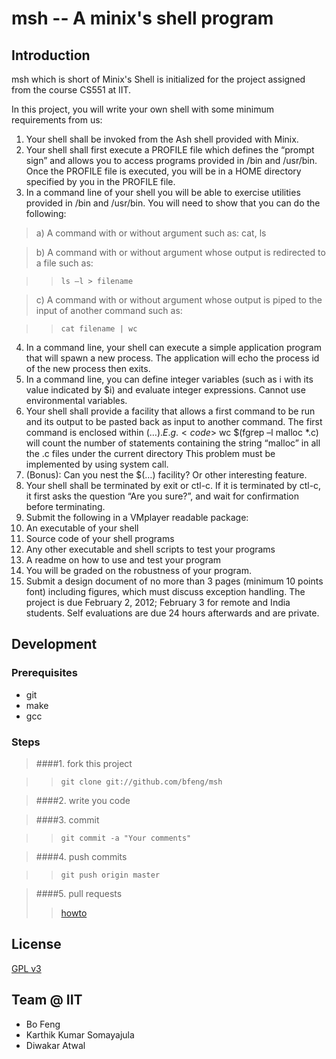 msh -- A minix's shell program
===

Introduction
------------

msh which is short of Minix's Shell is initialized for the project assigned from the course CS551 at IIT.

In this project, you will write your own shell with some minimum requirements from us:

1. Your shell shall be invoked from the Ash shell provided with Minix.
2. Your shell shall first execute a PROFILE file which defines the “prompt sign” and allows you to access programs provided in /bin and /usr/bin. Once the PROFILE file is executed, you will be in a HOME directory specified by you in the PROFILE file.
3. In a command line of your shell you will be able to exercise utilities provided in /bin and /usr/bin. You will need to show that you can do the following: 

>  a) A command with or without argument such as: cat, ls

>  b) A command with or without argument whose output is redirected to a file such as:

>> <code>ls –l > filename</code>

>  c) A command with or without argument whose output is piped to the input of another command such as:

>> <code>cat filename | wc</code>

4. In a command line, your shell can execute a simple application program that will spawn a new process. The application will echo the process id of the new process then exits. 
5. In a command line, you can define integer variables (such as i with its value indicated by $i) and evaluate integer expressions. Cannot use environmental variables.
6. Your shell shall provide a facility that  allows a first command to be run and its output to be pasted back as input to another command. The first command is enclosed within $(…).
  E.g. <code>$ wc $(fgrep –l malloc *.c)</code> will count the number of  statements containing the string “malloc” in all the .c files under the current directory
  This problem must be implemented by using system call.
7. (Bonus): Can you nest the $(…) facility? Or other interesting feature.
8. Your shell shall be terminated by exit or ctl-c. If it is terminated by ctl-c, it first asks the question “Are you sure?”, and wait for confirmation before terminating. 
9. Submit the following in a VMplayer readable package:
  1. An executable of your shell
  2. Source code of your shell programs
  3. Any other executable and shell scripts to test your programs
  4. A readme on how to use and test your program
10. You will be graded on the robustness of your program.
11. Submit a design document of no more than 3 pages (minimum 10 points font) including figures, which must discuss exception handling. The project is due February 2, 2012; February 3 for remote and India students. Self evaluations are due 24 hours afterwards and are private.

Development
-----------
### Prerequisites
* git
* make
* gcc

### Steps

>####1. fork this project

>>     git clone git://github.com/bfeng/msh

>####2. write you code

>####3. commit

>>     git commit -a "Your comments"

>####4. push commits

>>     git push origin master

>####5. pull requests
>> [howto](http://help.github.com/send-pull-requests/)

License
-------
[GPL v3](http://www.gnu.org/licenses/gpl-3.0.txt)

Team @ IIT
---------------------
* Bo Feng
* Karthik Kumar Somayajula
* Diwakar Atwal